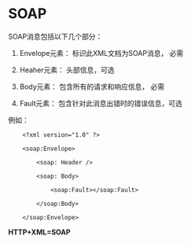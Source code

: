 # SOAP

SOAP消息包括以下几个部分：

1. Envelope元素： 标识此XML文档为SOAP消息， 必需

2. Heaher元素： 头部信息，可选

3. Body元素： 包含所有的请求和响应信息， 必需

4. Fault元素： 包含针对此消息出错时的错误信息，可选

例如：

````
    <?xml version="1.0" ?>

    <soap:Envelope>

        <soap: Header />

        <soap: Body>

            <soap:Fault></soap:Fault>

        </soap:Body>

    </soap:Envelope>

````

**HTTP+XML=SOAP**